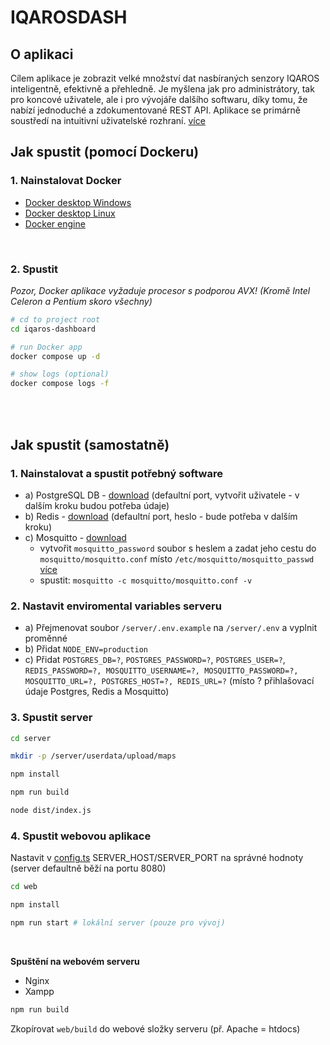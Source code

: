 # IQAROSDASH

## O aplikaci

Cílem aplikace je zobrazit velké množství dat nasbíraných senzory IQAROS inteligentně, efektivně a přehledně. Je myšlena jak pro administrátory, tak pro koncové uživatele, ale i pro vývojáře dalšího softwaru, díky tomu, že nabízí jednoduché a zdokumentované REST API. Aplikace se primárně soustředí na intuitivní uživatelské rozhraní.
[více](./IQAROSDASH.pdf)

## Jak spustit (pomocí Dockeru)

### 1. Nainstalovat Docker

- [Docker desktop Windows](https://docs.docker.com/desktop/install/windows-install/)
- [Docker desktop Linux](https://docs.docker.com/desktop/install/linux-install/)
- [Docker engine](https://docs.docker.com/engine/install/)

<br/>

### 2. Spustit

_Pozor, Docker aplikace vyžaduje procesor s podporou AVX! (Kromě Intel Celeron a Pentium skoro všechny)_

```sh
# cd to project root
cd iqaros-dashboard

# run Docker app
docker compose up -d

# show logs (optional)
docker compose logs -f
```

<br/>
<br/>

## Jak spustit (samostatně)

### 1. Nainstalovat a spustit potřebný software

- a) PostgreSQL DB - [download](https://www.postgresql.org/download/) (defaultní port, vytvořit uživatele - v dalším kroku budou potřeba údaje)
- b) Redis - [download](https://redis.io/docs/install/install-redis/) (defaultní port, heslo - bude potřeba v dalším kroku)
- c) Mosquitto - [download](https://mosquitto.org/download/)
  - vytvořit `mosquitto_password` soubor s heslem a zadat jeho cestu do `mosquitto/mosquitto.conf` místo `/etc/mosquitto/mosquitto_passwd` [více](https://mosquitto.org/documentation/authentication-methods/)
  - spustit: `mosquitto -c mosquitto/mosquitto.conf -v`

### 2. Nastavit enviromental variables serveru

- a) Přejmenovat soubor `/server/.env.example` na `/server/.env` a vyplnit proměnné
- b) Přidat `NODE_ENV=production`
- c) Přidat `POSTGRES_DB=?`, `POSTGRES_PASSWORD=?`, `POSTGRES_USER=?`, `REDIS_PASSWORD=?, MOSQUITTO_USERNAME=?, MOSQUITTO_PASSWORD=?, MOSQUITTO_URL=?, POSTGRES_HOST=?, REDIS_URL=?` (místo ? přihlašovací údaje Postgres, Redis a Mosquitto)

### 3. Spustit server

```sh
cd server

mkdir -p /server/userdata/upload/maps

npm install

npm run build

node dist/index.js
```

### 4. Spustit webovou aplikace

Nastavit v [config.ts](https://github.com/janstaffa/iqaros-dashboard/blob/d1eefed88d049612d303f7d911edf8efcd695f13/web/src/config.ts#L3) SERVER_HOST/SERVER_PORT na správné hodnoty (server defaultně běží na portu 8080)

```sh
cd web

npm install

npm run start # lokální server (pouze pro vývoj)
```

<br/>

**Spuštění na webovém serveru**

- Nginx
- Xampp

```sh
npm run build
```

Zkopírovat `web/build` do webové složky serveru (př. Apache = htdocs)
